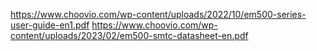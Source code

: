 https://www.choovio.com/wp-content/uploads/2022/10/em500-series-user-guide-en1.pdf
https://www.choovio.com/wp-content/uploads/2023/02/em500-smtc-datasheet-en.pdf
